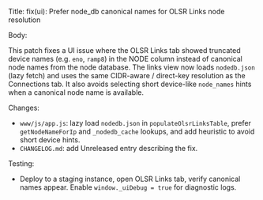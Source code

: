 Title: fix(ui): Prefer node_db canonical names for OLSR Links node resolution

Body:

This patch fixes a UI issue where the OLSR Links tab showed truncated device names (e.g. `eno`, `ramp8`) in the NODE column instead of canonical node names from the node database. The links view now loads `nodedb.json` (lazy fetch) and uses the same CIDR-aware / direct-key resolution as the Connections tab. It also avoids selecting short device-like `node_names` hints when a canonical node name is available.

Changes:
- `www/js/app.js`: lazy load `nodedb.json` in `populateOlsrLinksTable`, prefer `getNodeNameForIp` and `_nodedb_cache` lookups, and add heuristic to avoid short device hints.
- `CHANGELOG.md`: add Unreleased entry describing the fix.

Testing:
- Deploy to a staging instance, open OLSR Links tab, verify canonical names appear. Enable `window._uiDebug = true` for diagnostic logs.
